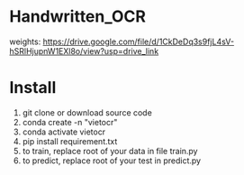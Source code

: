 # Handwritten_OCR
weights: https://drive.google.com/file/d/1CkDeDq3s9fjL4sV-hSRlHjupnW1EXl8o/view?usp=drive_link
# Install
1. git clone or download source code
2. conda create -n "vietocr"
3. conda activate vietocr
4. pip install requirement.txt
5. to train, replace root of your data in file train.py
6. to predict, replace root of your test in predict.py

